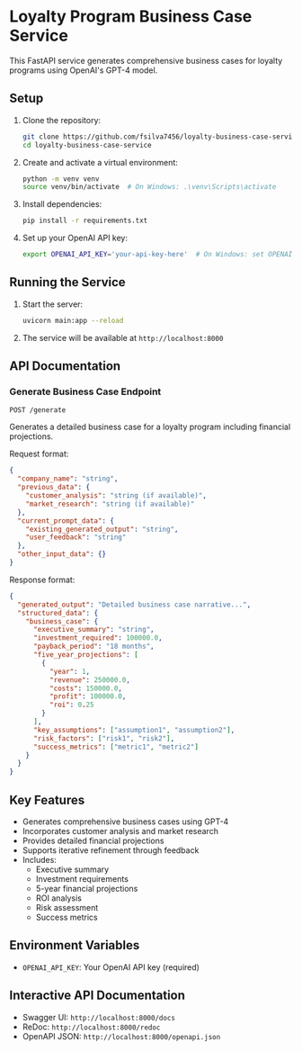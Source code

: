 # Loyalty Program Business Case Service

This FastAPI service generates comprehensive business cases for loyalty programs using OpenAI's GPT-4 model.

## Setup

1. Clone the repository:
   ```bash
   git clone https://github.com/fsilva7456/loyalty-business-case-service.git
   cd loyalty-business-case-service
   ```

2. Create and activate a virtual environment:
   ```bash
   python -m venv venv
   source venv/bin/activate  # On Windows: .\venv\Scripts\activate
   ```

3. Install dependencies:
   ```bash
   pip install -r requirements.txt
   ```

4. Set up your OpenAI API key:
   ```bash
   export OPENAI_API_KEY='your-api-key-here'  # On Windows: set OPENAI_API_KEY=your-api-key-here
   ```

## Running the Service

1. Start the server:
   ```bash
   uvicorn main:app --reload
   ```

2. The service will be available at `http://localhost:8000`

## API Documentation

### Generate Business Case Endpoint

`POST /generate`

Generates a detailed business case for a loyalty program including financial projections.

Request format:
```json
{
  "company_name": "string",
  "previous_data": {
    "customer_analysis": "string (if available)",
    "market_research": "string (if available)"
  },
  "current_prompt_data": {
    "existing_generated_output": "string",
    "user_feedback": "string"
  },
  "other_input_data": {}
}
```

Response format:
```json
{
  "generated_output": "Detailed business case narrative...",
  "structured_data": {
    "business_case": {
      "executive_summary": "string",
      "investment_required": 100000.0,
      "payback_period": "18 months",
      "five_year_projections": [
        {
          "year": 1,
          "revenue": 250000.0,
          "costs": 150000.0,
          "profit": 100000.0,
          "roi": 0.25
        }
      ],
      "key_assumptions": ["assumption1", "assumption2"],
      "risk_factors": ["risk1", "risk2"],
      "success_metrics": ["metric1", "metric2"]
    }
  }
}
```

## Key Features

- Generates comprehensive business cases using GPT-4
- Incorporates customer analysis and market research
- Provides detailed financial projections
- Supports iterative refinement through feedback
- Includes:
  - Executive summary
  - Investment requirements
  - 5-year financial projections
  - ROI analysis
  - Risk assessment
  - Success metrics

## Environment Variables

- `OPENAI_API_KEY`: Your OpenAI API key (required)

## Interactive API Documentation

- Swagger UI: `http://localhost:8000/docs`
- ReDoc: `http://localhost:8000/redoc`
- OpenAPI JSON: `http://localhost:8000/openapi.json`